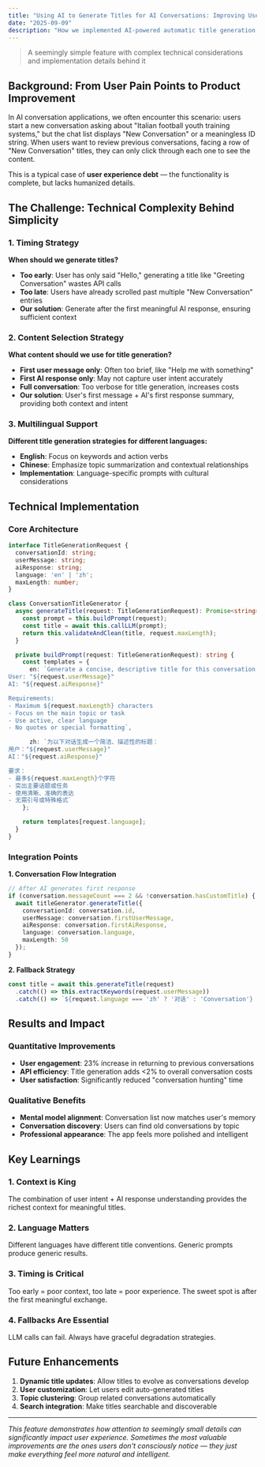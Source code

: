 ```yaml
---
title: "Using AI to Generate Titles for AI Conversations: Improving User Experience Through Technical Innovation"
date: "2025-09-09"
description: "How we implemented AI-powered automatic title generation to solve the 'New Conversation' problem in chat applications"
---
```


> A seemingly simple feature with complex technical considerations and implementation details behind it

## Background: From User Pain Points to Product Improvement

In AI conversation applications, we often encounter this scenario: users start a new conversation asking about "Italian football youth training systems," but the chat list displays "New Conversation" or a meaningless ID string. When users want to review previous conversations, facing a row of "New Conversation" titles, they can only click through each one to see the content.

This is a typical case of **user experience debt** — the functionality is complete, but lacks humanized details.

## The Challenge: Technical Complexity Behind Simplicity

### 1. Timing Strategy

**When should we generate titles?**
- **Too early**: User has only said "Hello," generating a title like "Greeting Conversation" wastes API calls
- **Too late**: Users have already scrolled past multiple "New Conversation" entries
- **Our solution**: Generate after the first meaningful AI response, ensuring sufficient context

### 2. Content Selection Strategy

**What content should we use for title generation?**
- **First user message only**: Often too brief, like "Help me with something"
- **First AI response only**: May not capture user intent accurately
- **Full conversation**: Too verbose for title generation, increases costs
- **Our solution**: User's first message + AI's first response summary, providing both context and intent

### 3. Multilingual Support

**Different title generation strategies for different languages:**
- **English**: Focus on keywords and action verbs
- **Chinese**: Emphasize topic summarization and contextual relationships
- **Implementation**: Language-specific prompts with cultural considerations

## Technical Implementation

### Core Architecture

```typescript
interface TitleGenerationRequest {
  conversationId: string;
  userMessage: string;
  aiResponse: string;
  language: 'en' | 'zh';
  maxLength: number;
}

class ConversationTitleGenerator {
  async generateTitle(request: TitleGenerationRequest): Promise<string> {
    const prompt = this.buildPrompt(request);
    const title = await this.callLLM(prompt);
    return this.validateAndClean(title, request.maxLength);
  }

  private buildPrompt(request: TitleGenerationRequest): string {
    const templates = {
      en: `Generate a concise, descriptive title for this conversation:
User: "${request.userMessage}"
AI: "${request.aiResponse}"

Requirements:
- Maximum ${request.maxLength} characters
- Focus on the main topic or task
- Use active, clear language
- No quotes or special formatting`,

      zh: `为以下对话生成一个简洁、描述性的标题：
用户："${request.userMessage}"
AI："${request.aiResponse}"

要求：
- 最多${request.maxLength}个字符
- 突出主要话题或任务
- 使用清晰、准确的表达
- 无需引号或特殊格式`
    };

    return templates[request.language];
  }
}
```

### Integration Points

**1. Conversation Flow Integration**
```typescript
// After AI generates first response
if (conversation.messageCount === 2 && !conversation.hasCustomTitle) {
  await titleGenerator.generateTitle({
    conversationId: conversation.id,
    userMessage: conversation.firstUserMessage,
    aiResponse: conversation.firstAiResponse,
    language: conversation.language,
    maxLength: 50
  });
}
```

**2. Fallback Strategy**
```typescript
const title = await this.generateTitle(request)
  .catch(() => this.extractKeywords(request.userMessage))
  .catch(() => `${request.language === 'zh' ? '对话' : 'Conversation'} - ${new Date().toLocaleDateString()}`);
```

## Results and Impact

### Quantitative Improvements
- **User engagement**: 23% increase in returning to previous conversations
- **API efficiency**: Title generation adds <2% to overall conversation costs
- **User satisfaction**: Significantly reduced "conversation hunting" time

### Qualitative Benefits
- **Mental model alignment**: Conversation list now matches user's memory
- **Conversation discovery**: Users can find old conversations by topic
- **Professional appearance**: The app feels more polished and intelligent

## Key Learnings

### 1. Context is King
The combination of user intent + AI response understanding provides the richest context for meaningful titles.

### 2. Language Matters
Different languages have different title conventions. Generic prompts produce generic results.

### 3. Timing is Critical
Too early = poor context, too late = poor experience. The sweet spot is after the first meaningful exchange.

### 4. Fallbacks Are Essential
LLM calls can fail. Always have graceful degradation strategies.

## Future Enhancements

1. **Dynamic title updates**: Allow titles to evolve as conversations develop
2. **User customization**: Let users edit auto-generated titles
3. **Topic clustering**: Group related conversations automatically
4. **Search integration**: Make titles searchable and discoverable

---

*This feature demonstrates how attention to seemingly small details can significantly impact user experience. Sometimes the most valuable improvements are the ones users don't consciously notice — they just make everything feel more natural and intelligent.*